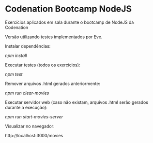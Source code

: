 # Codenation Bootcamp NodeJS

Exercícios aplicados em sala durante o bootcamp de NodeJS da Codenation


Versão utilizando testes implementados por Eve.


Instalar dependências:

*npm install*


Executar testes (todos os exercícios):

*npm test*


Remover arquivos .html gerados anteriormente:

*npm run clear-movies*


Executar servidor web (caso não existam, arquivos .html serão gerados durante a execução):

*npm run start-movies-server*




Visualizar no navegador:

http://localhost:3000/movies
